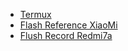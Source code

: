 * [Termux](diy/android/Termux)
* [Flash Reference XiaoMi](diy/android/Flash-Reference-XiaoMi)
* [Flush Record Redmi7a](diy/android/Flush-Record-Redmi7a)

